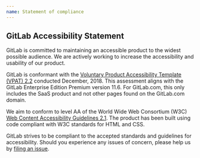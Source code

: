 ```yaml
---
name: Statement of compliance
---
```


## GitLab Accessibility Statement

GitLab is committed to maintaining an accessible product to the widest possible audience. We are actively working to increase the accessibility and usability of our product.

GitLab is conformant with the [Voluntary Product Accessibility Template (VPAT) 2.2](/accessibility/vpat) conducted December, 2018. This assessment aligns with the GitLab Enterprise Edition Premium version 11.6. For GitLab.com, this only includes the SaaS product and not other pages found on the GitLab.com domain.

We aim to conform to level AA of the World Wide Web Consortium (W3C) [Web Content Accessibility Guidelines 2.1](https://www.w3.org/TR/WCAG21/). The product has been built using code compliant with W3C standards for HTML and CSS.

GitLab strives to be compliant to the accepted standards and guidelines for accessibility. Should you experience any issues of concern, please help us by [filing an issue](https://gitlab.com/gitlab-org/gitlab-ce/issues/new?issue).

